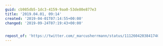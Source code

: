 ```yaml
---
guid: cb985db5-1dc3-4159-9aa0-53de80e877e3
title: '2019.04.01, 09:14'
created: '2019-04-01T07:14:55+00:00'
changed: '2019-09-24T07:19:43+00:00'


repost_of: 'https://twitter.com/_marcusherrmann/status/1112604203841740800'
---
```


